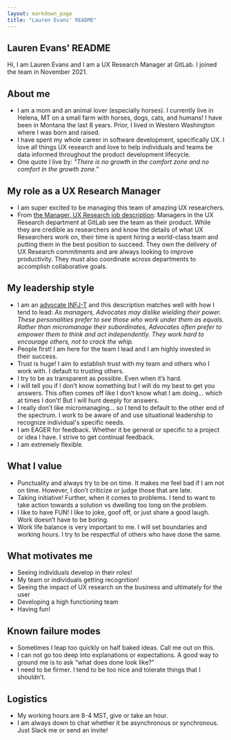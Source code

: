 ```yaml
---
layout: markdown_page
title: "Lauren Evans' README"
---
```




## Lauren Evans' README
Hi, I am Lauren Evans and I am a UX Research Manager at GitLab. I joined the team in November 2021.
## About me

- I am a mom and an animal lover (especially horses). I currently live in Helena, MT on a small farm with horses, dogs, cats, and humans! I have been in Montana the last 8 years. Prior, I lived in Western Washington where I was born and raised. 
- I have spent my whole career in software development, specifically UX. I love all things UX research and love to help individuals and teams be data informed throughout the product development lifecycle. 
- One quote I live by: _"There is no growth in the comfort zone and no comfort in the growth zone."_ 

## My role as a UX Research Manager
- I am super excited to be managing this team of amazing UX researchers. 
- From [the Manager, UX Research job description](https://about.gitlab.com/job-families/engineering/ux-research-manager/): Managers in the UX Research department at GitLab see the team as their product. While they are credible as researchers and know the details of what UX Researchers work on, their time is spent hiring a world-class team and putting them in the best position to succeed. They own the delivery of UX Research commitments and are always looking to improve productivity. They must also coordinate across departments to accomplish collaborative goals.


## My leadership style
- I am an [advocate INFJ-T](https://www.16personalities.com/infj-personality) and this description matches well with how I tend to lead: _As managers, Advocates may dislike wielding their power. These personalities prefer to see those who work under them as equals. Rather than micromanage their subordinates, Advocates often prefer to empower them to think and act independently. They work hard to encourage others, not to crack the whip._
- People first! I am here for the team I lead and I am highly invested in their success. 
- Trust is huge! I aim to establish trust with my team and others who I work with. I default to trusting others. 
- I try to be as transparent as possible. Even when it’s hard. 
- I will tell you if I don’t know something but I will do my best to get you answers. This often comes off like I don’t know what I am doing… which at times I don’t! But I will hunt deeply for answers. 
- I really don’t like micromanaging… so I tend to default to the other end of the spectrum. I work to be aware of and use situational leadership to recognize individual's specific needs.
- I am EAGER for feedback. Whether it be general or specific to a project or idea I have. I strive to get continual feedback.
- I am extremely flexible.


## What I value
- Punctuality and always try to be on time. It makes me feel bad if I am not on time. However, I don’t criticize or judge those that are late.  
- Taking initiative! Further, when it comes to problems. I tend to want to take action towards a solution vs dwelling too long on the problem.
- I like to have FUN! I like to joke, goof off, or just share a good laugh. Work doesn’t have to be boring. 
- Work life balance is very important to me. I will set boundaries and working hours. I try to be respectful of others who have done the same.



## What motivates me
- Seeing individuals develop in their roles!
- My team or individuals getting recognition!
- Seeing the impact of UX research on the business and ultimately for the user
- Developing a high functioning team
- Having fun! 



## Known failure modes
- Sometimes I leap too quickly on half baked ideas. Call me out on this. 
- I can not go too deep into explanations or expectations. A good way to ground me is to ask “what does done look like?” 
- I need to be firmer. I tend to be too nice and tolerate things that I shouldn’t. 



## Logistics
- My working hours are 8-4 MST, give or take an hour.
- I am always down to chat whether it be asynchronous or synchronous. Just Slack me or send an invite! 



